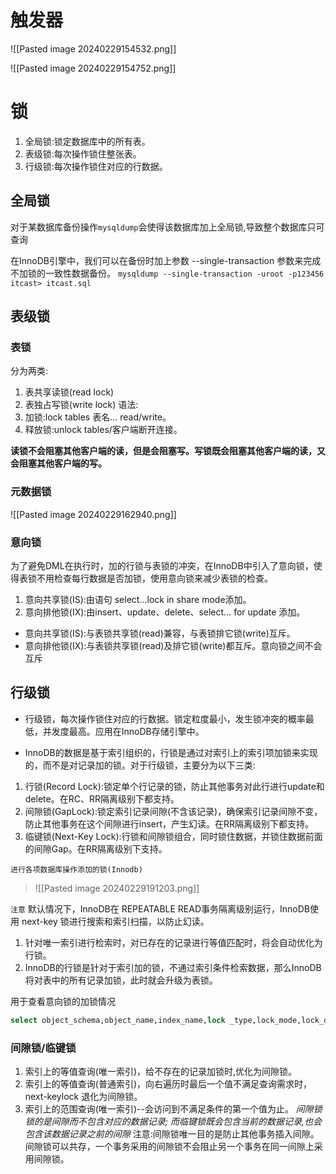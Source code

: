 # 触发器

![[Pasted image 20240229154532.png]]



![[Pasted image 20240229154752.png]]



# 锁

1. 全局锁:锁定数据库中的所有表。
2. 表级锁:每次操作锁住整张表。
3. 行级锁:每次操作锁住对应的行数据。


## 全局锁
对于某数据库备份操作`mysqldump`会使得该数据库加上全局锁,导致整个数据库只可查询

在InnoDB引擎中，我们可以在备份时加上参数
--single-transaction 参数来完成不加锁的一致性数据备份。
`mysqldump --single-transaction -uroot -p123456 itcast> itcast.sql`


## 表级锁

### 表锁
分为两类:
1. 表共享读锁(read lock)
2. 表独占写锁(write lock)
语法:
1. 加锁:lock tables 表名... read/write。
2. 释放锁:unlock tables/客户端断开连接。

**读锁不会阻塞其他客户端的读，但是会阻塞写。写锁既会阻塞其他客户端的读，又会阻塞其他客户端的写。**

### 元数据锁
![[Pasted image 20240229162940.png]]

### 意向锁

为了避免DML在执行时，加的行锁与表锁的冲突，在InnoDB中引入了意向锁，使得表锁不用检查每行数据是否加锁，使用意向锁来减少表锁的检查。


1. 意向共享锁(IS):由语句 select...lock in share mode添加。
2. 意向排他锁(IX):由insert、update、delete、select... for update 添加。

- 意向共享锁(IS):与表锁共享锁(read)兼容，与表锁排它锁(write)互斥。
- 意向排他锁(IX):与表锁共享锁(read)及排它锁(write)都互斥。意向锁之间不会互斥


## 行级锁

- 行级锁，每次操作锁住对应的行数据。锁定粒度最小，发生锁冲突的概率最低，并发度最高。应用在InnoDB存储引擎中。

- InnoDB的数据是基于索引组织的，行锁是通过对索引上的索引项加锁来实现的，而不是对记录加的锁。对于行级锁，主要分为以下三类:

1. 行锁(Record Lock):锁定单个行记录的锁，防止其他事务对此行进行update和delete。在RC、RR隔离级别下都支持。
2. 间隙锁(GapLock):锁定索引记录间隙(不含该记录)，确保索引记录间隙不变，防止其他事务在这个间隙进行insert，产生幻读。在RR隔离级别下都支持。
3. 临键锁(Next-Key Lock):行锁和间隙锁组合，同时锁住数据，并锁住数据前面的间隙Gap。在RR隔离级别下支持。

`进行各项数据库操作添加的锁(Innodb)`

>![[Pasted image 20240229191203.png]]


`注意`
默认情况下，InnoDB在 REPEATABLE READ事务隔离级别运行，InnoDB使用 next-key 锁进行搜索和索引扫描，以防止幻读。
1. 针对唯一索引进行检索时，对已存在的记录进行等值匹配时，将会自动优化为行锁。
2. InnoDB的行锁是针对于索引加的锁，不通过索引条件检索数据，那么InnoDB将对表中的所有记录加锁，此时就会升级为表锁。

用于查看意向锁的加锁情况
```sql
select object_schema,object_name,index_name,lock _type,lock_mode,lock_data from performance_schema.data_locks;

```

### 间隙锁/临键锁

1. 索引上的等值查询(唯一索引)，给不存在的记录加锁时,优化为间隙锁。
2. 索引上的等值查询(普通索引)，向右遍历时最后一个值不满足查询需求时，next-keylock 退化为间隙锁。
3. 索引上的范围查询(唯一索引)--会访问到不满足条件的第一个值为止。
*间隙锁锁的是间隙而不包含对应的数据记录;
而临键锁既会包含当前的数据记录,也会包含该数据记录之前的间隙*
注意:间隙锁唯一目的是防止其他事务插入间隙。间隙锁可以共存，一个事务采用的间隙锁不会阻止另一个事务在同一间隙上采用间隙锁。
